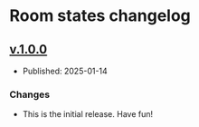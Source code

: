 # Room states changelog

## [v.1.0.0](https://github.com/EventFahrplan/roomstates/releases/tag/v.1.0.0)

* Published: 2025-01-14

### Changes

* This is the initial release. Have fun!

